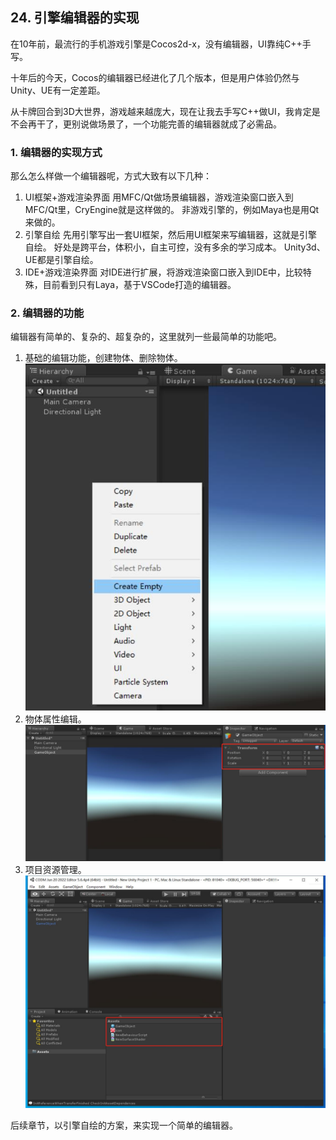 ## 24. 引擎编辑器的实现

在10年前，最流行的手机游戏引擎是Cocos2d-x，没有编辑器，UI靠纯C++手写。

十年后的今天，Cocos的编辑器已经进化了几个版本，但是用户体验仍然与Unity、UE有一定差距。

从卡牌回合到3D大世界，游戏越来越庞大，现在让我去手写C++做UI，我肯定是不会再干了，更别说做场景了，一个功能完善的编辑器就成了必需品。

### 1. 编辑器的实现方式

那么怎么样做一个编辑器呢，方式大致有以下几种：

1. UI框架+游戏渲染界面
   用MFC/Qt做场景编辑器，游戏渲染窗口嵌入到MFC/Qt里，CryEngine就是这样做的。
   非游戏引擎的，例如Maya也是用Qt来做的。
2. 引擎自绘
   先用引擎写出一套UI框架，然后用UI框架来写编辑器，这就是引擎自绘。
   好处是跨平台，体积小，自主可控，没有多余的学习成本。
   Unity3d、UE都是引擎自绘。
3. IDE+游戏渲染界面
   对IDE进行扩展，将游戏渲染窗口嵌入到IDE中，比较特殊，目前看到只有Laya，基于VSCode打造的编辑器。


### 2. 编辑器的功能

编辑器有简单的、复杂的、超复杂的，这里就列一些最简单的功能吧。

1. 基础的编辑功能，创建物体、删除物体。
   ![](../../imgs/engine_editor/engine_editor/create_gameobject.jpg)
2. 物体属性编辑。
   ![](../../imgs/engine_editor/engine_editor/inspector.jpg)
3. 项目资源管理。
   ![](../../imgs/engine_editor/engine_editor/assets.jpg)

后续章节，以引擎自绘的方案，来实现一个简单的编辑器。


